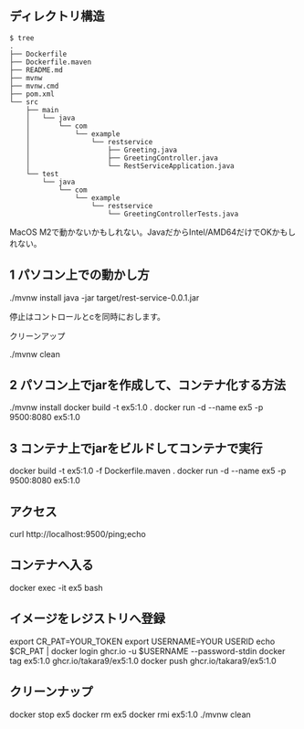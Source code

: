 
## ディレクトリ構造

```
$ tree
.
├── Dockerfile
├── Dockerfile.maven
├── README.md
├── mvnw
├── mvnw.cmd
├── pom.xml
└── src
    ├── main
    │   └── java
    │       └── com
    │           └── example
    │               └── restservice
    │                   ├── Greeting.java
    │                   ├── GreetingController.java
    │                   └── RestServiceApplication.java
    └── test
        └── java
            └── com
                └── example
                    └── restservice
                        └── GreetingControllerTests.java
```
MacOS M2で動かないかもしれない。JavaだからIntel/AMD64だけでOKかもしれない。


## 1 パソコン上での動かし方

./mvnw install
java -jar target/rest-service-0.0.1.jar

停止はコントロールとcを同時におします。

クリーンアップ

./mvnw clean



## 2 パソコン上でjarを作成して、コンテナ化する方法

./mvnw install
docker build -t ex5:1.0 .
docker run -d --name ex5 -p 9500:8080 ex5:1.0



## 3 コンテナ上でjarをビルドしてコンテナで実行

docker build -t ex5:1.0 -f Dockerfile.maven .
docker run -d --name ex5 -p 9500:8080 ex5:1.0



## アクセス

curl http://localhost:9500/ping;echo


## コンテナへ入る

docker exec -it ex5 bash


## イメージをレジストリへ登録

export CR_PAT=YOUR_TOKEN
export USERNAME=YOUR USERID 
echo $CR_PAT | docker login ghcr.io -u $USERNAME --password-stdin
docker tag ex5:1.0 ghcr.io/takara9/ex5:1.0
docker push ghcr.io/takara9/ex5:1.0

## クリーンナップ

docker stop ex5
docker rm ex5
docker rmi ex5:1.0
./mvnw clean
